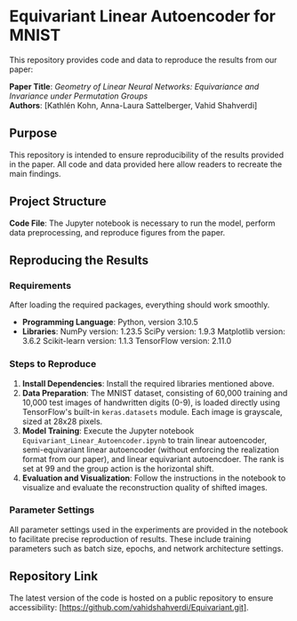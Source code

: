 # Equivariant Linear Autoencoder for MNIST

This repository provides code and data to reproduce the results from our paper: 

**Paper Title**: *Geometry of Linear Neural Networks: Equivariance and Invariance under Permutation Groups*  
**Authors**: [Kathlén Kohn, Anna-Laura Sattelberger, Vahid Shahverdi]

## Purpose

This repository is intended to ensure reproducibility of the results provided in the paper. All code and data provided here allow readers to recreate the main findings.

## Project Structure

 **Code File**: The Jupyter notebook is necessary to run the model, perform data preprocessing, and reproduce figures from the paper.


## Reproducing the Results

### Requirements

After loading the required packages, everything should work smoothly.

- **Programming Language**: Python, version 3.10.5
- **Libraries**: 
NumPy version: 1.23.5
SciPy version: 1.9.3
Matplotlib version: 3.6.2
Scikit-learn version: 1.1.3
TensorFlow version: 2.11.0

### Steps to Reproduce

1. **Install Dependencies**: Install the required libraries mentioned above.
2. **Data Preparation**: The MNIST dataset, consisting of 60,000 training and 10,000 test images of handwritten digits (0-9), is loaded directly using TensorFlow's built-in `keras.datasets` module. Each image is grayscale, sized at 28x28 pixels.
3. **Model Training**: Execute the Jupyter notebook `Equivariant_Linear_Autoencoder.ipynb` to train linear autoencoder, semi-equivariant linear autoencoder (without enforcing the realization format from our paper), and linear equivariant autoencdoer. The rank is set at 99 and the group action is the horizontal shift.
4. **Evaluation and Visualization**: Follow the instructions in the notebook to visualize and evaluate the reconstruction quality of shifted images.

### Parameter Settings

All parameter settings used in the experiments are provided in the notebook to facilitate precise reproduction of results. These include training parameters such as batch size, epochs, and network architecture settings.

## Repository Link

The latest version of the code is hosted on a public repository to ensure accessibility: [https://github.com/vahidshahverdi/Equivariant.git].



